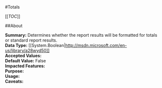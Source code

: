 #Totals

[[_TOC_]]

##About

**Summary:**  Determines whether the report results will be formatted for totals or standard report results.   
**Data Type:** [[System.Boolean|http://msdn.microsoft.com/en-us/library/a28wyd50]]  
**Accepted Values:**   
**Default Value:** False  
**Impacted Features:**   
**Purpose:**   
**Usage:**   
**Caveats:**   

